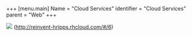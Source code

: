 +++
[menu.main]
Name = "Cloud Services"
identifier = "Cloud Services"
parent = "Web"
+++

![](http://reinvent-hripps.rhcloud.com/images/Cloud_Levels.png)
(http://reinvent-hripps.rhcloud.com/#/6)